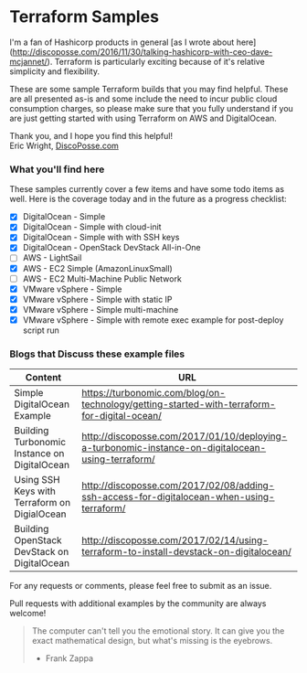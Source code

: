 # Terraform Samples

I'm a fan of Hashicorp products in general [as I wrote about here] (http://discoposse.com/2016/11/30/talking-hashicorp-with-ceo-dave-mcjannet/). Terraform is particularly exciting because of it's relative simplicity and flexibility.  

These are some sample Terraform builds that you may find helpful.  These are all presented as-is and some include the need to incur public cloud consumption charges, so please make sure that you fully understand if you are just getting started with using Terraform on AWS and DigitalOcean.

Thank you, and I hope you find this helpful!  
Eric Wright, [DiscoPosse.com](http://DiscoPosse.com)


### What you'll find here

These samples currently cover a few items and have some todo items as well.  Here is the coverage today and in the future as a progress checklist:

- [x] DigitalOcean - Simple
- [x] DigitalOcean - Simple with cloud-init
- [x] DigitalOcean - Simple with with SSH keys
- [x] DigitalOcean - OpenStack DevStack All-in-One
- [ ] AWS - LightSail
- [x] AWS - EC2 Simple (AmazonLinuxSmall)
- [ ] AWS - EC2 Multi-Machine Public Network
- [x] VMware vSphere - Simple
- [x] VMware vSphere - Simple with static IP
- [x] VMware vSphere - Simple multi-machine
- [x] VMware vSphere - Simple with remote exec example for post-deploy script run
 
### Blogs that Discuss these example files

Content | URL
------------ | -------------
Simple DigitalOcean Example | https://turbonomic.com/blog/on-technology/getting-started-with-terraform-for-digital-ocean/
Building Turbonomic Instance on DigitalOcean | http://discoposse.com/2017/01/10/deploying-a-turbonomic-instance-on-digitalocean-using-terraform/
Using SSH Keys with Terraform on DigialOcean | http://discoposse.com/2017/02/08/adding-ssh-access-for-digitalocean-when-using-terraform/
Building OpenStack DevStack on DigitalOcean | http://discoposse.com/2017/02/14/using-terraform-to-install-devstack-on-digitalocean/

For any requests or comments, please feel free to submit as an issue.

Pull requests with additional examples by the community are always welcome!

> The computer can't tell you the emotional story. It can give you the exact mathematical design, but what's missing is the eyebrows. 
> - Frank Zappa


